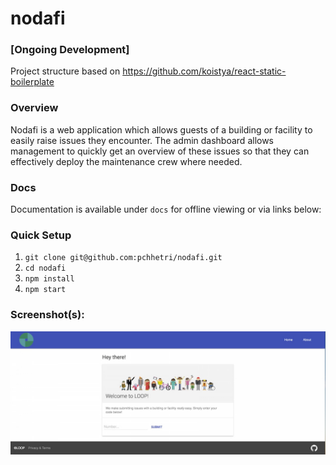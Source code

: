 # nodafi

### [Ongoing Development]

Project structure based on https://github.com/koistya/react-static-boilerplate

### Overview

Nodafi is a web application which allows guests of a building or facility to easily raise issues they encounter. The admin dashboard allows management to quickly get an overview of these issues so that they can effectively deploy the maintenance crew where needed.

### Docs

Documentation is available under `docs` for offline viewing or via links below:

### Quick Setup

1. `git clone git@github.com:pchhetri/nodafi.git`
2. `cd nodafi`
3. `npm install`
4. `npm start`

### Screenshot(s):

![](/assets/screenshot.jpg?raw=true "Screenshot")
